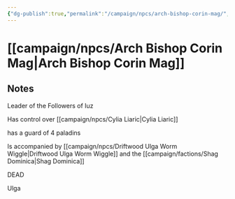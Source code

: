 ```yaml
---
{"dg-publish":true,"permalink":"/campaign/npcs/arch-bishop-corin-mag/","tags":["character","npc"],"noteIcon":"","created":"2025-10-26T08:25:57.390-07:00","updated":"2025-10-27T13:36:39.589-07:00"}
---
```


# [[campaign/npcs/Arch Bishop Corin Mag\|Arch Bishop Corin Mag]]

## Notes
Leader of the Followers of Iuz

Has control over [[campaign/npcs/Cylia Liaric\|Cylia Liaric]]

has a guard of 4 paladins

Is accompanied by [[campaign/npcs/Driftwood Ulga Worm Wiggle\|Driftwood Ulga Worm Wiggle]] and the [[campaign/factions/Shag Dominica\|Shag Dominica]] 

DEAD

Ulga 